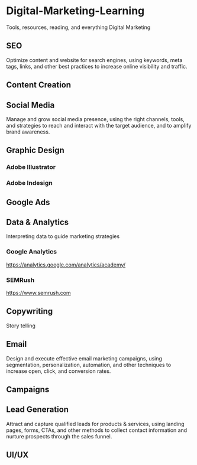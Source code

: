 # Digital-Marketing-Learning
Tools, resources, reading, and everything Digital Marketing 
## SEO
Optimize content and website for search engines, using keywords, meta tags, links, and other best practices to increase  online visibility and traffic.
## Content Creation
## Social Media
Manage and grow social media presence, using the right channels, tools, and strategies to reach and interact with the target audience, and to amplify brand awareness.
## Graphic Design
### Adobe Illustrator
### Adobe Indesign
## Google Ads
## Data & Analytics
Interpreting data to guide marketing strategies
### Google Analytics

https://analytics.google.com/analytics/academy/
### SEMRush

https://www.semrush.com
## Copywriting
Story telling
## Email
Design and execute effective email marketing campaigns, using segmentation, personalization, automation, and other techniques to increase open, click, and conversion rates.
## Campaigns
## Lead Generation
Attract and capture qualified leads for products & services, using landing pages, forms, CTAs, and other methods to collect contact information and nurture prospects through the sales funnel.
## UI/UX
